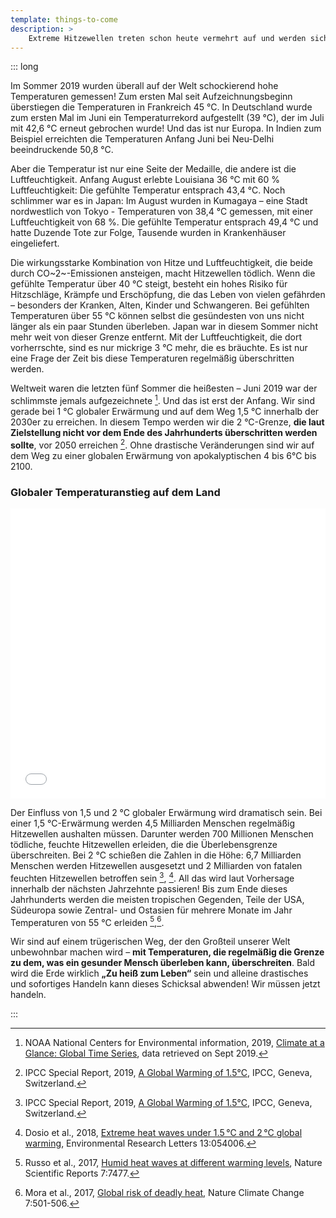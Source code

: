 ```yaml
---
template: things-to-come
description: >
    Extreme Hitzewellen treten schon heute vermehrt auf und werden sich weiter verschärfen. In den kommenden Jahrzehnten werden viele Regionen der Erde regelmäßig gefühlte Temperaturen von 55°C haben. Das ist für Menschen tödlich — große Teile des Planeten werden daher unbewohnbar.
---
```


::: long

Im Sommer 2019 wurden überall auf der Welt schockierend hohe Temperaturen gemessen! Zum ersten Mal seit Aufzeichnungsbeginn überstiegen die Temperaturen in Frankreich 45 °C. In Deutschland wurde zum ersten Mal im Juni ein Temperaturrekord aufgestellt (39 °C), der im Juli mit 42,6 °C erneut gebrochen wurde! Und das ist nur Europa. In Indien zum Beispiel erreichten die Temperaturen Anfang Juni bei Neu-Delhi beeindruckende 50,8 °C.

Aber die Temperatur ist nur eine Seite der Medaille, die andere ist die Luftfeuchtigkeit. Anfang August erlebte Louisiana 36 °C mit 60 % Luftfeuchtigkeit: Die gefühlte Temperatur entsprach 43,4 °C. Noch schlimmer war es in Japan: Im August wurden in Kumagaya – eine Stadt nordwestlich von Tokyo - Temperaturen von 38,4 °C gemessen, mit einer Luftfeuchtigkeit von 68 %. Die gefühlte Temperatur entsprach 49,4 °C und hatte Duzende Tote zur Folge, Tausende wurden in Krankenhäuser eingeliefert.

Die wirkungsstarke Kombination von Hitze und Luftfeuchtigkeit, die beide durch CO~2~-Emissionen ansteigen, macht Hitzewellen tödlich. Wenn die gefühlte Temperatur über 40 °C steigt, besteht ein hohes Risiko für Hitzschläge, Krämpfe und Erschöpfung, die das Leben von vielen gefährden – besonders der Kranken, Alten, Kinder und Schwangeren. Bei gefühlten Temperaturen über 55 °C können selbst die gesündesten von uns nicht länger als ein paar Stunden überleben. Japan war in diesem Sommer nicht mehr weit von dieser Grenze entfernt. Mit der Luftfeuchtigkeit, die dort vorherrschte, sind es nur mickrige 3 °C mehr, die es bräuchte. Es ist nur eine Frage der Zeit bis diese Temperaturen regelmäßig überschritten werden.

Weltweit waren die letzten fünf Sommer die heißesten – Juni 2019 war der schlimmste jemals aufgezeichnete [^NOAADATA]. Und das ist erst der Anfang. Wir sind gerade bei 1 °C globaler Erwärmung und auf dem Weg 1,5 °C innerhalb der 2030er zu erreichen. In diesem Tempo werden wir die 2 °C-Grenze, **die laut Zielstellung nicht vor dem Ende des Jahrhunderts überschritten werden sollte**, vor 2050 erreichen [^IPCCsr15]. Ohne drastische Veränderungen sind wir auf dem Weg zu einer globalen Erwärmung von apokalyptischen 4 bis 6°C bis 2100.

### Globaler Temperaturanstieg auf dem Land

<iframe title="Record Heat in Europe" aria-label="Interactive line chart" id="datawrapper-chart-0kOH7" src="//datawrapper.dwcdn.net/0kOH7/12/" scrolling="no" frameborder="0" style="width: 0; min-width: 100% !important; border: none;" height="464"></iframe><script type="text/javascript">!function(){"use strict";window.addEventListener("message",function(a){if(void 0!==a.data["datawrapper-height"])for(var e in a.data["datawrapper-height"]){var t=document.getElementById("datawrapper-chart-"+e)||document.querySelector("iframe[src*='"+e+"']");t&&(t.style.height=a.data["datawrapper-height"][e]+"px")}})}();</script>

Der Einfluss von 1,5 und 2 °C globaler Erwärmung wird dramatisch sein. Bei einer 1,5 °C-Erwärmung werden 4,5 Milliarden Menschen regelmäßig Hitzewellen aushalten müssen. Darunter werden 700 Millionen Menschen tödliche, feuchte Hitzewellen erleiden, die die Überlebensgrenze überschreiten. Bei 2 °C schießen die Zahlen in die Höhe: 6,7 Milliarden Menschen werden Hitzewellen ausgesetzt und 2 Milliarden von fatalen feuchten Hitzewellen betroffen sein [^IPCCsr15], [^Dosio2018]. All das wird laut Vorhersage innerhalb der nächsten Jahrzehnte passieren! Bis zum Ende dieses Jahrhunderts werden die meisten tropischen Gegenden, Teile der USA, Südeuropa sowie Zentral- und Ostasien für mehrere Monate im Jahr Temperaturen von 55 °C erleiden [^Russo2017],[^Mora2017].

Wir sind auf einem trügerischen Weg, der den Großteil unserer Welt unbewohnbar machen wird – **mit Temperaturen, die regelmäßig die Grenze zu dem, was ein gesunder Mensch überleben kann, überschreiten**. Bald wird die Erde wirklich **„Zu heiß zum Leben“** sein und alleine drastisches und sofortiges Handeln kann dieses Schicksal abwenden! Wir müssen jetzt handeln.

<!-- references -->

[^NOAADATA]: NOAA National Centers for Environmental information, 2019, [Climate at a Glance: Global Time Series](https://www.ncdc.noaa.gov/cag/), data retrieved on Sept 2019.

[^IPCCsr15]: IPCC Special Report, 2019, [A Global Warming of 1.5°C](https://www.ipcc.ch/sr15/), IPCC, Geneva, Switzerland.

[^Dosio2018]: Dosio et al., 2018, [Extreme heat waves under 1.5 °C and 2 °C global warming](https://iopscience.iop.org/article/10.1088/1748-9326/aab827), Environmental Research Letters 13:054006.

[^Russo2017]: Russo et al., 2017, [Humid heat waves at different warming levels](https://www.nature.com/articles/s41598-017-07536-7), Nature Scientific Reports 7:7477.

[^Mora2017]: Mora et al., 2017, [Global risk of deadly heat](https://www.nature.com/articles/nclimate3322), Nature Climate Change 7:501-506.

:::
